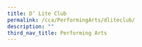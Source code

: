 ```yaml
---
title: D’ Lite Club
permalink: /cca/PerformingArts/dliteclub/
description: ""
third_nav_title: Performing Arts
---
```




